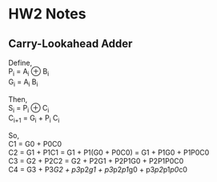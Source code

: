 # HW2 Notes

## Carry-Lookahead Adder
Define,<br>
P<sub>i</sub> = A<sub>i</sub> ⊕ B<sub>i</sub><br>
G<sub>i</sub> = A<sub>i</sub> B<sub>i</sub>

Then,<br>
S<sub>i</sub> = P<sub>i</sub> ⊕ C<sub>i</sub><br>
C<sub>i+1</sub> = G<sub>i</sub> + P<sub>i</sub> C<sub>i</sub>

So,<br>
C1 = G0 + P0C0<br>
C2 = G1 + P1C1 = G1 + P1(G0 + P0C0) = G1 + P1G0 + P1P0C0<br>
C3 = G2 + P2C2 = G2 + P2G1 + P2P1G0 + P2P1P0C0<br>
C4 = G3 + P3*G2 + p3*p2*g1 + p3*p2*p1*g0 + p3*p2*p1*p0*c0<br>